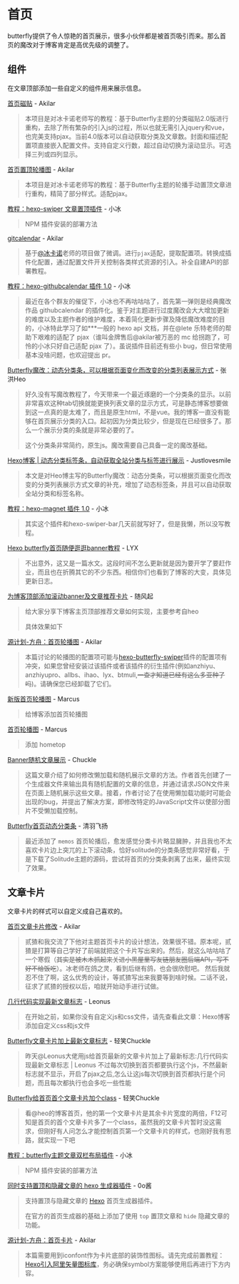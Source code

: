 # 首页

butterfly提供了令人惊艳的首页展示，很多小伙伴都是被首页吸引而来。那么首页的魔改对于博客肯定是高优先级的调整了。

## 组件

在文章顶部添加一些自定义的组件用来展示信息。

[首页磁贴](https://akilar.top/posts/a9131002/) - Akilar

> 本项目是对冰卡诺老师写的教程：基于Butterfly主题的分类磁贴2.0版进行重构，去除了所有繁杂的引入js的过程，所以也就无需引入jquery和vue，也完美支持pjax。当前4.0版本可以自动获取分类及文章数。封面和描述配置项直接嵌入配置文件。支持自定义行数，超过自动切换为滚动显示。可选择三列或四列显示。

[首页置顶轮播图](https://akilar.top/posts/8e1264d1/) - Akilar

> 本项目是对冰卡诺老师写的教程：基于Butterfly主题的轮播手动置顶文章进行重构，精简了部分样式。适配pjax。

[教程：hexo-swiper 文章置顶插件](https://zfe.space/post/hexo-swiper.html) - 小冰

> NPM 插件安装的部署方法

[gitcalendar](https://akilar.top/posts/1f9c68c9/) - Akilar

> 基于[@冰卡诺](https://zfe.space/)老师的项目做了微调。进行`pjax`适配，提取配置项。转换成插件化配置，通过配置文件开关控制各类样式资源的引入。补全自建API的部署教程。

[教程：hexo-githubcalendar 插件 1.0](https://zfe.space/post/hexo-githubcalendar.html) - 小冰

> 最近在各个群友的催促下，小冰也不再咕咕咕了，首先第一弹则是经典魔改作品 githubcalendar 的插件化。鉴于对主题进行过度魔改会大大增加更新的难度以及主题作者的维护难度，本着简化更新步骤及降低魔改难度的目的，小冰特此学习了如***一般的 hexo api 文档，并在@lete 乐特老师的帮助下艰难的适配了 pjax（谁叫金牌售后@akilar被万恶的 mc 给拐跑了，可怜的小冰只好自己适配 pjax 了）。虽说插件目前还有些小 bug，但日常使用基本没啥问题，也欢迎提出 pr。

[Butterfly魔改：动态分类条，可以根据页面变化而改变的分类列表展示方式](https://blog.zhheo.com/p/bc61964d.html) - 张洪Heo

> 好久没有写魔改教程了，今天带来一个最近琢磨的一个分类条的显示。以前非常喜欢这种tab切换就能更换列表文章的显示方式，可是静态博客想要做到这一点真的是太难了，而且是原生html，不是vue。我的博客一直没有能够在首页展示分类的入口。起初因为分类比较少，但是现在已经很多了。那么一个展示分类的条就是非常必要的了。
>
> 这个分类条非常简约，原生js。魔改需要自己具备一定的魔改基础。

[Hexo博客 | 动态分类标签条，自动获取全站分类与标签进行展示](https://blog.justlovesmile.top/posts/2bfb1caa.html) - Justlovesmile

> 本文是对Heo博主写的Butterfly魔改：动态分类条，可以根据页面变化而改变的分类列表展示方式文章的补充，增加了动态标签条，并且可以自动获取全站分类和标签名称。

[教程：hexo-magnet 插件 1.0](https://zfe.space/post/hexo-magnet.html) - 小冰

> 其实这个插件和hexo-swiper-bar几天前就写好了，但是我懒，所以没写教程。

[Hexo butterfly首页随便逛逛banner教程](https://yisous.xyz/posts/bd7ef112/) - LYX

> 不出意外，这又是一篇水文。这段时间不怎么更新就是因为要开学了要赶作业，而且也在折腾其它的不少东西。相信你们也看到了博客的大变，具体见更新日志。

[为博客顶部添加滚动banner及文章推荐卡片](https://blog.bywind.xyz/posts/ab6e072d.html) - 随风起

> 给大家分享下博客主页顶部推荐文章如何实现，主要参考自heo
>
> 具体效果如下

[源计划-方舟：首页轮播图](https://akilar.top/posts/658f52d0/) - Akilar

> 本篇讨论的轮播图的配置项可能与[hexo-butterfly-swiper](https://www.npmjs.com/package/hexo-butterfly-swiper)插件的配置项有冲突，如果您曾经安装过该插件或者该插件的衍生插件(例如anzhiyu、anzhiyupro、allbs、ihao、lyx、btmuli,~~一查才知道已经有这么多亚种了吗~~)。请确保您已经卸载了它们。

[新版首页轮播图](https://blog.marcus233.top/p/hometop2.html) - Marcus

> 给博客添加首页轮播图

[首页轮播图](https://blog.marcus233.top/p/hometop.html) - Marcus

> 添加 hometop

[Banner随机文章展示](https://www.qcqx.cn/article/a1bf85bf.html) - Chuckle

> 这篇文章介绍了如何修改懒加载和随机展示文章的方法。作者首先创建了一个生成器文件来输出具有随机配置的文章的信息，并通过请求JSON文件来在页面上随机展示这些文章。接着，作者讨论了在使用懒加载功能时可能会出现的bug，并提出了解决方案，即修改特定的JavaScript文件以使部分图片不受懒加载控制。

[Butterfly首页动态分类条](https://blog.liushen.fun/posts/a64defb4/) - 清羽飞扬

> 最近添加了 `memos` 首页轮播后，愈发感觉分类卡片略显臃肿，并且我也不太喜欢卡片边上突兀的上下滚动条，恰好solitude的分类条感觉非常好看，于是下载了Solitude主题的源码，尝试将首页的分类条剥离了出来，最终实现了效果。

## 文章卡片

文章卡片的样式可以自定义成自己喜欢的。

[首页文章卡片修改](https://akilar.top/posts/df7fa23b/) - Akilar

> 贰猹和我交流了下他对主题首页卡片的设计想法，效果很不错。原本呢，贰猹是打算等自己学好了前端就把这个卡片写出来的。然后，就这么咕咕咕了一个寒假（~~其实是被木木抓起来关进小黑屋里写友链朋友圈后端API，写不好不给饭吃~~）。冰老师在鸽之灵，看到后继有鸽，也会很欣慰吧。
> 然后我就忍不住了啊，这么优秀的设计，等贰猹写出来我要等到啥时候。二话不说，征求了贰猹的授权以后，咱就开始动手进行试做。

[几行代码实现最新文章标志](https://blog.leonus.cn/2022/newpost.html) - Leonus

> 在开始之前，如果你没有自定义js和css文件，请先查看此文章：Hexo博客添加自定义css和js文件

[Butterfly文章卡片加上最新文章标志](https://www.chuckle.top/article/2ed7d622.html) - 轻笑Chuckle

> 昨天@Leonus大佬用js给首页最新的文章卡片加上了最新标志:几行代码实现最新文章标志 | Leonus
> 不过每次切换到首页都要执行这个js，不然最新标志就不显示，开启了pjax之后,怎么让这js每次切换到首页都执行是个问题，而且每次都执行也会多吃一些性能

[Butterfly给首页首个文章卡片加个class](https://www.chuckle.top/article/dbde845d.html) - 轻笑Chuckle

> 看@heo的博客首页，他的第一个文章卡片是其余卡片宽度的两倍，F12可知是首页的首个文章卡片多了一个class，虽然我的文章卡片暂时没这需求，但刚好有人问怎么才能控制首页第一个文章卡片的样式，也刚好我有思路，就实现一下吧

[教程：butterfly主题文章双栏布局插件](https://zfe.space/post/hexo-butterfly-article-double-row.html) - 小冰

> NPM 插件安装的部署方法

[同时支持置顶和隐藏文章的 hexo 生成器插件](https://blog.im0o.top/posts/3ff4be18.html) - 0o酱

> 支持置顶与隐藏文章的 [Hexo](http://hexo.io/) 首页生成器插件。
>
> 在官方的首页生成器的基础上添加了使用 `top` 置顶文章和 `hide` 隐藏文章的功能。

[源计划-方舟：首页卡片](https://akilar.top/posts/140eec09/) - Akilar

> 本篇需要用到iconfont作为卡片底部的装饰性图标。请先完成前置教程：[Hexo引入阿里矢量图标库](https://akilar.top/posts/d2ebecef/)，务必确保symbol方案能够使用后再进行下方内容。
